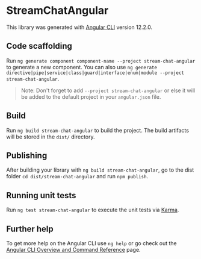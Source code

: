 # StreamChatAngular

This library was generated with [Angular CLI](https://github.com/angular/angular-cli) version 12.2.0.

## Code scaffolding

Run `ng generate component component-name --project stream-chat-angular` to generate a new component. You can also use `ng generate directive|pipe|service|class|guard|interface|enum|module --project stream-chat-angular`.

> Note: Don't forget to add `--project stream-chat-angular` or else it will be added to the default project in your `angular.json` file.

## Build

Run `ng build stream-chat-angular` to build the project. The build artifacts will be stored in the `dist/` directory.

## Publishing

After building your library with `ng build stream-chat-angular`, go to the dist folder `cd dist/stream-chat-angular` and run `npm publish`.

## Running unit tests

Run `ng test stream-chat-angular` to execute the unit tests via [Karma](https://karma-runner.github.io).

## Further help

To get more help on the Angular CLI use `ng help` or go check out the [Angular CLI Overview and Command Reference](https://angular.io/cli) page.
